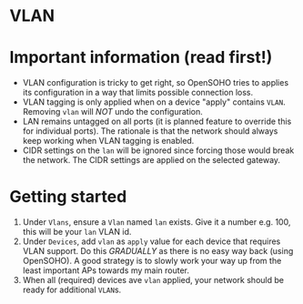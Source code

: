 # VLAN

# Important information (read first!)

* VLAN configuration is tricky to get right, so OpenSOHO tries to applies its configuration in a way that limits possible connection loss.
* VLAN tagging is only applied when on a device "apply" contains `VLAN`. Removing `vlan` will *NOT* undo the configuration.
* LAN remains untagged on all ports (it is planned feature to override this for individual ports).
  The rationale is that the network should always keep working when VLAN tagging is enabled.
* CIDR settings on the `lan` will be ignored since forcing those would break the network.
  The CIDR settings are applied on the selected gateway.

# Getting started
1. Under `Vlans`, ensure a `Vlan` named `lan` exists.
   Give it a number e.g. 100, this will be your `lan` VLAN id.
2. Under `Devices`, add `vlan` as `apply` value for each device that requires VLAN support.
   Do this *GRADUALLY* as there is no easy way back (using OpenSOHO).
   A good strategy is to slowly work your way up from the least important APs towards my main router.
3. When all (required) devices ave `vlan` applied, your network should be ready for additional `VLAN`s.
